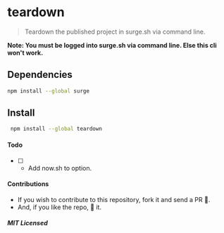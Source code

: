 # teardown

> Teardown the published project in surge.sh via command line.

**Note: You must be logged into surge.sh via command line. Else this cli won't work.**

## Dependencies

```bash
npm install --global surge
```

## Install

```bash
 npm install --global teardown
```


#### Todo

- [ ] - Add now.sh to option.

#### Contributions

- If you wish to contribute to this repository, fork it and send a PR 😬.
- And, if you like the repo, 🌟 it.

##### MIT Licensed
